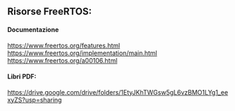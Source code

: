 ## Risorse FreeRTOS:
#### Documentazione
https://www.freertos.org/features.html
https://www.freertos.org/implementation/main.html
https://www.freertos.org/a00106.html
#### Libri PDF:
https://drive.google.com/drive/folders/1EtyJKhTWGsw5gL6vzBMO1LYg1_eexyZS?usp=sharing